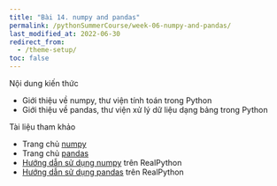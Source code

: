 ```yaml
---
title: "Bài 14. numpy and pandas"
permalink: /pythonSummerCourse/week-06-numpy-and-pandas/
last_modified_at: 2022-06-30
redirect_from:
  - /theme-setup/
toc: false
---
```


Nội dung kiến thức
- Giới thiệu về numpy, thư viện tính toán trong Python
- Giới thiệu về pandas, thư viện xử lý dữ liệu dạng bảng trong Python

Tài liệu tham khảo
- Trang chủ [numpy](https://numpy.org/doc/stable/reference/index.html)
- Trang chủ [pandas](https://pandas.pydata.org/docs/reference/index.html#api)
- [Hướng dẫn sử dụng numpy](https://realpython.com/numpy-tutorial/) trên RealPython
- [Hướng dẫn sử dụng pandas](https://realpython.com/pandas-python-explore-dataset/) trên RealPython
